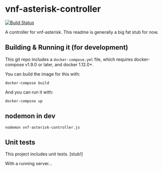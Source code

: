 # vnf-asterisk-controller

[![Build Status](https://travis-ci.org/dougbtv/vnf-asterisk-controller.svg?branch=master)](https://travis-ci.org/dougbtv/vnf-asterisk-controller)

A controller for vnf-asterisk. This readme is generally a big fat stub for now.

## Building & Running it (for development)

This git repo includes a `docker-compose.yml` file, which requires docker-compose v1.9.0 or later, and docker 1.12.0+. 

You can build the image for this with:

```
docker-compose build
```

And you can run it with:

```
docker-compose up
```

## nodemon in dev

```
nodemon vnf-asterisk-controller.js
```

## Unit tests

This project includes unit tests. [stub!]

With a running server...

```

```